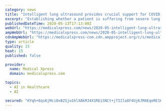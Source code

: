 ```yaml
---
category: news
title: "Intelligent lung ultrasound provides crucial support for COVID-19 testing within minutes"
excerpt: "Establishing whether a patient is suffering from severe lung disease, possibly COVID-19, within a few minutes is possible using fairly simple ultrasound machines that are enhanced with artificial intelligence."
publishedDateTime: 2020-05-13T17:13:00Z
webUrl: "https://medicalxpress.com/news/2020-05-intelligent-lung-ultrasound-crucial-covid-.html"
ampWebUrl: "https://medicalxpress.com/news/2020-05-intelligent-lung-ultrasound-crucial-covid-.amp"
cdnAmpWebUrl: "https://medicalxpress-com.cdn.ampproject.org/c/s/medicalxpress.com/news/2020-05-intelligent-lung-ultrasound-crucial-covid-.amp"
type: article
quality: 15
heat: 15
published: false

provider:
  name: Medical Xpress
  domain: medicalxpress.com

topics:
  - AI in Healthcare
  - AI

secured: "KYqh+6qsKjMci0xB2Sju1hlXAkMJ4X1REiSNCt+jTIIla8F4Uj6JM4EqeRE16TE4kNL3L1GNpvjIePqRfNnwEGW7SsQrq5WosEgkaUV/hL4pZ73tU0lWtlKURxALcuTDQto1IRdHHrqMotTTqzOggniKGpnSFV2bJtx8hmWybtPKswY7M5ZMSkFRkJFILqlEvt0MsGxOOrFNxDKcb10EzBAoHqT7JRjTpaELzy3JWcjBvhvM0fA5xDABY7cpvRRVLRYsHJo6yLzi0rH1e/3DQ+oD2W3hUc3hjHhCUyo/+6AOdtR65MTo/3ufSHrpG7KV8e9OGxdfPVfD5Yn5qw8zuiZsUvfQBjvM/2ws549/Od5+ONQiB3JkLeKDZJNsz3kNnnHsV3ptXGbCiDagADNDQal+2DMUsuGZdYOk0OCKqBW2SV/xbfDIA9GZIqPHj2m82q1sHYn8GeQ9LT5E1qELCsgp0p3V21UWS8twTZVMshk=;9gt+6+8Je2uue5prOZY2YA=="
---
```


